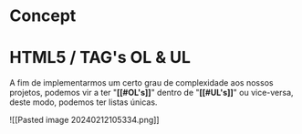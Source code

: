 # Concept

>

# HTML5 / TAG's OL & UL

A fim de implementarmos um certo grau de complexidade aos nossos projetos, podemos vir a ter 
"**[[#OL's]]**" dentro de "**[[#UL's]]**" ou vice-versa, deste modo, podemos ter listas únicas.

![[Pasted image 20240212105334.png]]